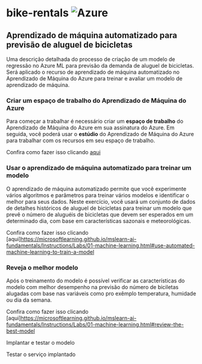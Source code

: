 # bike-rentals ![Azure](https://img.shields.io/badge/Azure-blue?style=for-the-badge&logo=microsoft%20azure&logoColor=blue&labelColor=FFFFFF&link=https%3A%2F%2Fimages.app.goo.gl%2FK7PN1jYJd57x4q7A8)
## Aprendizado de máquina automatizado para previsão de aluguel de bicicletas

Uma descrição detalhada do processo de criação de um modelo de regressão no Azure ML para previsão da demanda de aluguel de bicicletas. 
 Será aplicado o recurso de aprendizado de máquina automatizado no Aprendizado de Máquina do Azure para treinar e avaliar um modelo de aprendizado de máquina.


### Criar um espaço de trabalho do Aprendizado de Máquina do Azure

Para começar a trabalhar é necessário criar um __espaço de trabalho__ do Aprendizado de Máquina do Azure em sua assinatura do Azure. Em seguida, você poderá usar o __estúdio__ do Aprendizado de Máquina do Azure para trabalhar com os recursos em seu espaço de trabalho.

Confira como fazer isso clicando [aqui](https://microsoftlearning.github.io/mslearn-ai-fundamentals/Instructions/Labs/01-machine-learning.html#create-an-azure-machine-learning-workspace)


### Usar o aprendizado de máquina automatizado para treinar um modelo

O aprendizado de máquina automatizado permite que você experimente vários algoritmos e parâmetros para treinar vários modelos e identificar o melhor para seus dados. Neste exercício, você usará um conjunto de dados de detalhes históricos de aluguel de bicicletas para treinar um modelo que prevê o número de aluguéis de bicicletas que devem ser esperados em um determinado dia, com base em características sazonais e meteorológicas.

Confira como fazer isso clicando [aqui]https://microsoftlearning.github.io/mslearn-ai-fundamentals/Instructions/Labs/01-machine-learning.html#use-automated-machine-learning-to-train-a-model


### Reveja o melhor modelo

Após o treinamento do modelo é possível verificar as características do modelo com melhor desempenho na previsão do número de biciletas alugadas com base nas variáveis como pro exêmplo temperatura, humidade ou dia da semana.

Confira como fazer isso clicando [aqui]https://microsoftlearning.github.io/mslearn-ai-fundamentals/Instructions/Labs/01-machine-learning.html#review-the-best-model

Implantar e testar o modelo

Testar o serviço implantado
